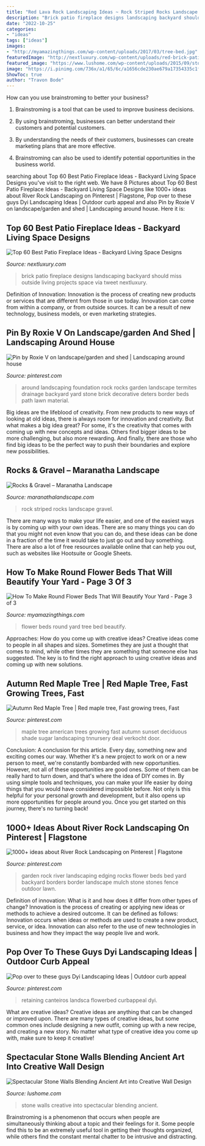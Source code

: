 ```yaml
---
title: "Red Lava Rock Landscaping Ideas ~ Rock Striped Rocks Landscape Gravel"
description: "Brick patio fireplace designs landscaping backyard should miss outside living projects space via tweet nextluxury"
date: "2022-10-25"
categories:
- "ideas"
tags: ["ideas"]
images:
- "http://myamazingthings.com/wp-content/uploads/2017/03/tree-bed.jpg"
featuredImage: "http://nextluxury.com/wp-content/uploads/red-brick-patio-fireplace-home-designs.jpg"
featured_image: "https://www.lushome.com/wp-content/uploads/2015/09/stone-walls-natural-stone-wall-design-ideas-13.jpg"
image: "https://i.pinimg.com/736x/a1/65/6c/a1656cde230ae679a17354335c1f0db6.jpg"
ShowToc: true
author: "Travon Bode"
---
```



How can you use brainstroming to better your business?
1. Brainstroming is a tool that can be used to improve business decisions.
2. By using brainstroming, businesses can better understand their customers and potential customers.

3. By understanding the needs of their customers, businesses can create marketing plans that are more effective.

4. Brainstroming can also be used to identify potential opportunities in the business world.

	

		
searching about Top 60 Best Patio Fireplace Ideas - Backyard Living Space Designs you've visit to the right web. We have 8 Pictures about Top 60 Best Patio Fireplace Ideas - Backyard Living Space Designs like 1000+ ideas about River Rock Landscaping on Pinterest | Flagstone, Pop over to these guys Dyi Landscaping Ideas | Outdoor curb appeal and also Pin by Roxie V on landscape/garden and shed | Landscaping around house. Here it is:
		
    
## Top 60 Best Patio Fireplace Ideas - Backyard Living Space Designs

<img loading=lazy src="http://nextluxury.com/wp-content/uploads/red-brick-patio-fireplace-home-designs.jpg" onerror="this.onerror=null;this.src='https://tse3.mm.bing.net/th?id=OIP.Xspqs0BDfiGFab8dYc1exgHaFt&amp;pid=15.1';" alt="Top 60 Best Patio Fireplace Ideas - Backyard Living Space Designs">

_Source: nextluxury.com_

>brick patio fireplace designs landscaping backyard should miss outside living projects space via tweet nextluxury. 

	

Definition of Innovation:
Innovation is the process of creating new products or services that are different from those in use today. Innovation can come from within a company, or from outside sources. It can be a result of new technology, business models, or even marketing strategies.

    
## Pin By Roxie V On Landscape/garden And Shed | Landscaping Around House

<img loading=lazy src="https://i.pinimg.com/736x/c4/87/4e/c4874e41b2cd0fb47f7d1e4eeb0fd9c8--landscaping-around-house-rock-landscaping.jpg" onerror="this.onerror=null;this.src='https://tse2.mm.bing.net/th?id=OIP.tguImZ4UQ_AAuwnSwCV-GwHaE7&amp;pid=15.1';" alt="Pin by Roxie V on landscape/garden and shed | Landscaping around house">

_Source: pinterest.com_

>around landscaping foundation rock rocks garden landscape termites drainage backyard yard stone brick decorative deters border beds path lawn material. 

	

Big ideas are the lifeblood of creativity. From new products to new ways of looking at old ideas, there is always room for innovation and creativity. But what makes a big idea great? For some, it's the creativity that comes with coming up with new concepts and ideas. Others find bigger ideas to be more challenging, but also more rewarding. And finally, there are those who find big ideas to be the perfect way to push their boundaries and explore new possibilities.

    
## Rocks &amp; Gravel – Maranatha Landscape

<img loading=lazy src="http://maranathalandscape.com/wp-content/uploads/2017/03/Striped-Rock-Marantha-Landscape-Bakesfield.jpg" onerror="this.onerror=null;this.src='https://tse4.mm.bing.net/th?id=OIP.g9JMxuXggNvzySMkyBlgtwHaHa&amp;pid=15.1';" alt="Rocks &amp; Gravel – Maranatha Landscape">

_Source: maranathalandscape.com_

>rock striped rocks landscape gravel. 

	

There are many ways to make your life easier, and one of the easiest ways is by coming up with your own ideas. There are so many things you can do that you might not even know that you can do, and these ideas can be done in a fraction of the time it would take to just go out and buy something. There are also a lot of free resources available online that can help you out, such as websites like Hootsuite or Google Sheets.

    
## How To Make Round Flower Beds That Will Beautify Your Yard - Page 3 Of 3

<img loading=lazy src="http://myamazingthings.com/wp-content/uploads/2017/03/tree-bed.jpg" onerror="this.onerror=null;this.src='https://tse3.mm.bing.net/th?id=OIP.l1yiLn_ZM72PRxgMn1sVTAHaE9&amp;pid=15.1';" alt="How To Make Round Flower Beds That Will Beautify Your Yard - Page 3 of 3">

_Source: myamazingthings.com_

>flower beds round yard tree bed beautify. 

	

Approaches: How do you come up with creative ideas?
Creative ideas come to people in all shapes and sizes. Sometimes they are just a thought that comes to mind, while other times they are something that someone else has suggested. The key is to find the right approach to using creative ideas and coming up with new solutions.

    
## Autumn Red Maple Tree | Red Maple Tree, Fast Growing Trees, Fast

<img loading=lazy src="https://i.pinimg.com/736x/a1/65/6c/a1656cde230ae679a17354335c1f0db6.jpg" onerror="this.onerror=null;this.src='https://tse1.mm.bing.net/th?id=OIP.BHCINNbqVIiHt66lXd3L8QHaHa&amp;pid=15.1';" alt="Autumn Red Maple Tree | Red maple tree, Fast growing trees, Fast">

_Source: pinterest.com_

>maple tree american trees growing fast autumn sunset deciduous shade sugar landscaping tnnursery deal verkocht door. 

	

Conclusion: A conclusion for this article.
Every day, something new and exciting comes our way. Whether it's a new project to work on or a new person to meet, we're constantly bombarded with new opportunities. However, not all of these opportunities are good ones. Some of them can be really hard to turn down, and that's where the idea of DIY comes in.
By using simple tools and techniques, you can make your life easier by doing things that you would have considered impossible before. Not only is this helpful for your personal growth and development, but it also opens up more opportunities for people around you. Once you get started on this journey, there's no turning back!

    
## 1000+ Ideas About River Rock Landscaping On Pinterest | Flagstone

<img loading=lazy src="https://i.pinimg.com/736x/62/e9/58/62e9583740cb1e092ad4dfd86905f199--garden-edging-garden-borders.jpg" onerror="this.onerror=null;this.src='https://tse1.mm.bing.net/th?id=OIP.W4IFFDeh4e_XYqWlxFjf2gHaGP&amp;pid=15.1';" alt="1000+ ideas about River Rock Landscaping on Pinterest | Flagstone">

_Source: pinterest.com_

>garden rock river landscaping edging rocks flower beds bed yard backyard borders border landscape mulch stone stones fence outdoor lawn. 

	

Definition of innovation: What is it and how does it differ from other types of change?
Innovation is the process of creating or applying new ideas or methods to achieve a desired outcome. It can be defined as follows: 
Innovation occurs when ideas or methods are used to create a new product, service, or idea. Innovation can also refer to the use of new technologies in business and how they impact the way people live and work.

    
## Pop Over To These Guys Dyi Landscaping Ideas | Outdoor Curb Appeal

<img loading=lazy src="https://i.pinimg.com/736x/65/7c/20/657c2014c28225a0465e341f073bd885.jpg" onerror="this.onerror=null;this.src='https://tse4.mm.bing.net/th?id=OIP.TkJwLhogv3czT9hviX8MxQHaPH&amp;pid=15.1';" alt="Pop over to these guys Dyi Landscaping Ideas | Outdoor curb appeal">

_Source: pinterest.com_

>retaining canteiros landsca flowerbed curbappeal dyi. 

	

What are creative ideas?
Creative ideas are anything that can be changed or improved upon. There are many types of creative ideas, but some common ones include designing a new outfit, coming up with a new recipe, and creating a new story. No matter what type of creative idea you come up with, make sure to keep it creative!

    
## Spectacular Stone Walls Blending Ancient Art Into Creative Wall Design

<img loading=lazy src="https://www.lushome.com/wp-content/uploads/2015/09/stone-walls-natural-stone-wall-design-ideas-13.jpg" onerror="this.onerror=null;this.src='https://tse1.mm.bing.net/th?id=OIP.TEspnoqTWGHx8f3Rhu_xwQHaFj&amp;pid=15.1';" alt="Spectacular Stone Walls Blending Ancient Art into Creative Wall Design">

_Source: lushome.com_

>stone walls creative into spectacular blending ancient. 

	

Brainstroming is a phenomenon that occurs when people are simultaneously thinking about a topic and their feelings for it. Some people find this to be an extremely useful tool in getting their thoughts organized, while others find the constant mental chatter to be intrusive and distracting.

